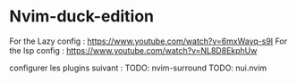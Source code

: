 # Nvim-duck-edition
For the Lazy config : https://www.youtube.com/watch?v=6mxWayq-s9I
For the lsp config : https://www.youtube.com/watch?v=NL8D8EkphUw

configurer les plugins suivant :
TODO: nvim-surround 
TODO: nui.nvim

